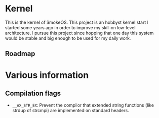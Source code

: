 # Kernel

 This is the kernel of SmokeOS. This project is an hobbyst kernel start I
 started some years ago in order to improve my skill on low-level architecture.
 I pursue this project since hopping that one day this system would be stable
 and big enough to be used for my daily work.



## Roadmap

 



# Various information

## Compilation flags

 - `__AX_STR_EX`: Prevent the compilor that extended string functions (like strdup of strcmpi) are implemented on standard headers.


